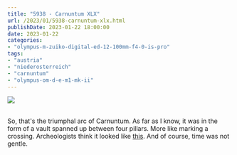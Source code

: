 ```yaml
---
title: "5938 - Carnuntum XLX"
url: /2023/01/5938-carnuntum-xlx.html
publishDate: 2023-01-22 18:00:00
date: 2023-01-22
categories:
- "olympus-m-zuiko-digital-ed-12-100mm-f4-0-is-pro"
tags:
- "austria"
- "niederosterreich"
- "carnuntum"
- "olympus-om-d-e-m1-mk-ii"
---
```

<div class="container">
<div class="center"><a target="_blank" href="https://d25zfm9zpd7gm5.cloudfront.net/1200x1200/2019/20190922_112427_lr.jpg"><img class="webfeedsFeaturedVisual" src="https://d25zfm9zpd7gm5.cloudfront.net/0600x0600/2019/20190922_112427_lr.jpg" /></a></div>
</div>
<br />

So, that's the triumphal arc of Carnuntum. As far as I know,
it was in the form of a vault spanned up between four
pillars. More like marking a crossing. Archeologists think
it looked like
[this](https://de.wikipedia.org/wiki/Heidentor_(Carnuntum)#/media/Datei:Heidentor_(Carnuntum)_Nieder%C3%B6sterreich_02_(scale_model).jpg).
And of course, time was not gentle.
